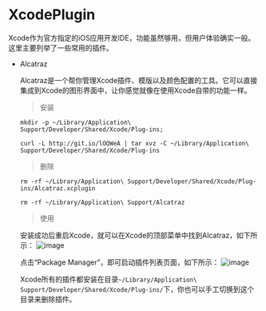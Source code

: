 # XcodePlugin
Xcode作为官方指定的iOS应用开发IDE，功能虽然够用，但用户体验确实一般。这里主要列举了一些常用的插件。

* Alcatraz

    Alcatraz是一个帮你管理Xcode插件、模版以及颜色配置的工具。它可以直接集成到Xcode的图形界面中，让你感觉就像在使用Xcode自带的功能一样。

    > 安装

    `mkdir -p ~/Library/Application\ Support/Developer/Shared/Xcode/Plug-ins;`

    `curl -L http://git.io/lOQWeA | tar xvz -C ~/Library/Application\ Support/Developer/Shared/Xcode/Plug-ins`

    > 删除

    `rm -rf ~/Library/Application\ Support/Developer/Shared/Xcode/Plug-ins/Alcatraz.xcplugin`

    `rm -rf ~/Library/Application\ Support/Alcatraz`

    > 使用

    安装成功后重启Xcode，就可以在Xcode的顶部菜单中找到Alcatraz，如下所示：
    ![image](https://cloud.githubusercontent.com/assets/10286518/9289836/e11db7ac-43ae-11e5-9120-02c9054bc3ff.png)
    
    点击“Package Manager”，即可启动插件列表页面，如下所示：
    ![image](https://cloud.githubusercontent.com/assets/10286518/9289851/6bdcab8c-43af-11e5-8696-fee891b0fcc5.png)
    
    Xcode所有的插件都安装在目录`~/Library/Application\ Support/Developer/Shared/Xcode/Plug-ins/`下，你也可以手工切换到这个目录来删除插件。


